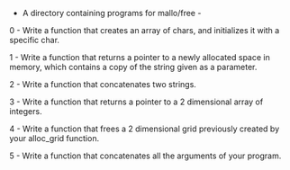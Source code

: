   -  A directory containing programs for mallo/free  -

0  -  Write a function that creates an array of chars, 
      and initializes it with a specific char.

1  -  Write a function that returns a pointer to a 
      newly allocated space in memory, which contains 
      a copy of the string given as a parameter.

2  -  Write a function that concatenates two strings.

3  -  Write a function that returns a pointer to a 2 
      dimensional array of integers.

4  -  Write a function that frees a 2 dimensional 
      grid previously created by your alloc_grid function.

5  -  Write a function that concatenates all the arguments of your program.

